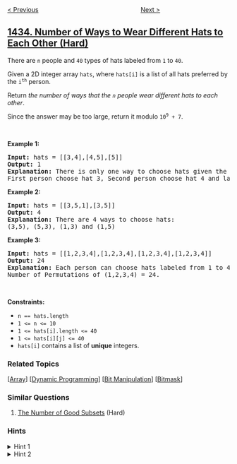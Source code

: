 <!--|This file generated by command(leetcode description); DO NOT EDIT.    |-->
<!--+----------------------------------------------------------------------+-->
<!--|@author    awesee <openset.wang@gmail.com>                           |-->
<!--|@link      https://github.com/awesee                                 |-->
<!--|@home      https://github.com/awesee/leetcode                        |-->
<!--+----------------------------------------------------------------------+-->

[< Previous](../check-if-a-string-can-break-another-string "Check If a String Can Break Another String")
　　　　　　　　　　　　　　　　
[Next >](../create-a-session-bar-chart "Create a Session Bar Chart")

## [1434. Number of Ways to Wear Different Hats to Each Other (Hard)](https://leetcode.com/problems/number-of-ways-to-wear-different-hats-to-each-other "每个人戴不同帽子的方案数")

<p>There are <code>n</code> people and <code>40</code> types of hats labeled from <code>1</code> to <code>40</code>.</p>

<p>Given a 2D integer array <code>hats</code>, where <code>hats[i]</code> is a list of all hats preferred by the <code>i<sup>th</sup></code> person.</p>

<p>Return <em>the number of ways that the <code>n</code> people wear different hats to each other</em>.</p>

<p>Since the answer may be too large, return it modulo <code>10<sup>9</sup> + 7</code>.</p>

<p>&nbsp;</p>
<p><strong>Example 1:</strong></p>

<pre>
<strong>Input:</strong> hats = [[3,4],[4,5],[5]]
<strong>Output:</strong> 1
<strong>Explanation:</strong> There is only one way to choose hats given the conditions. 
First person choose hat 3, Second person choose hat 4 and last one hat 5.
</pre>

<p><strong>Example 2:</strong></p>

<pre>
<strong>Input:</strong> hats = [[3,5,1],[3,5]]
<strong>Output:</strong> 4
<strong>Explanation:</strong> There are 4 ways to choose hats:
(3,5), (5,3), (1,3) and (1,5)
</pre>

<p><strong>Example 3:</strong></p>

<pre>
<strong>Input:</strong> hats = [[1,2,3,4],[1,2,3,4],[1,2,3,4],[1,2,3,4]]
<strong>Output:</strong> 24
<strong>Explanation:</strong> Each person can choose hats labeled from 1 to 4.
Number of Permutations of (1,2,3,4) = 24.
</pre>

<p>&nbsp;</p>
<p><strong>Constraints:</strong></p>

<ul>
	<li><code>n == hats.length</code></li>
	<li><code>1 &lt;= n &lt;= 10</code></li>
	<li><code>1 &lt;= hats[i].length &lt;= 40</code></li>
	<li><code>1 &lt;= hats[i][j] &lt;= 40</code></li>
	<li><code>hats[i]</code> contains a list of <strong>unique</strong> integers.</li>
</ul>

### Related Topics
  [[Array](../../tag/array/README.md)]
  [[Dynamic Programming](../../tag/dynamic-programming/README.md)]
  [[Bit Manipulation](../../tag/bit-manipulation/README.md)]
  [[Bitmask](../../tag/bitmask/README.md)]

### Similar Questions
  1. [The Number of Good Subsets](../the-number-of-good-subsets) (Hard)

### Hints
<details>
<summary>Hint 1</summary>
Dynamic programming + bitmask.
</details>

<details>
<summary>Hint 2</summary>
dp(peopleMask, idHat) number of ways to wear different hats given a bitmask (people visited) and used hats from 1 to idHat-1.
</details>
